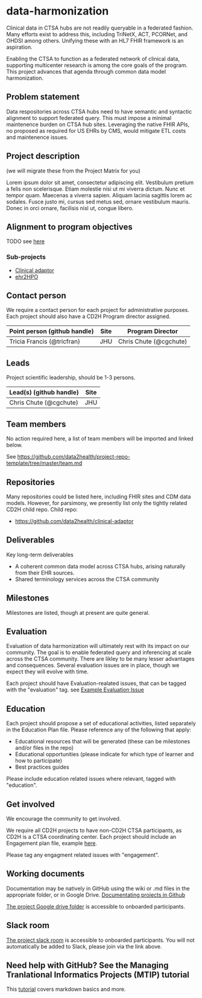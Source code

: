 # data-harmonization
Clinical data in CTSA hubs are not readily queryable in a federated fashion.  Many efforts exist to address this, including TriNetX, ACT, PCORNet, and OHDSI among others.  Unifying these with an HL7 FHIR framework is an aspiration. 

Enabling the CTSA to function as a federated network of clinical data, supporting multicenter research is among the core goals of the program. This project advances that agenda through common data model harmonization.

## Problem statement
Data respositories across CTSA hubs need to have semantic and syntactic alignment to support federated query.  This must impose a minimal maintenence burden on CTSA hub sites.  Leveraging the native FHIR APIs, no proposed as required for US EHRs by CMS, would mitigate ETL costs and maintenence issues.

## Project description
(we will migrate these from the Project Matrix for you)

Lorem ipsum dolor sit amet, consectetur adipiscing elit. Vestibulum pretium a felis non scelerisque. Etiam molestie nisi ut mi viverra dictum. Nunc et tempor quam. Maecenas a viverra sapien. Aliquam lacinia sagittis lorem ac sodales. Fusce justo mi, cursus sed metus sed, ornare vestibulum mauris. Donec in orci ornare, facilisis nisl ut, congue libero.

## Alignment to program objectives
TODO see [here](https://github.com/data2health/roadmap/blob/master/cd2h-foa.md)

### Sub-projects
- [Clinical adaptor](https://github.com/data2health/clinical-adaptor)
- [ehr2HPO](https://github.com/data2health/ehr2HPO.prj)

## Contact person

We require a contact person for each project for administrative purposes. Each project should also have a CD2H Program director assigned.

Point person (github handle) | Site | Program Director
----------|--------------|---------------
Tricia Francis (@tricfran) | JHU | Chris Chute (@cgchute)

## Leads 

Project scientific leadership, should be 1-3 persons. 

Lead(s) (github handle) | Site
----------|--------------|
Chris Chute (@cgchute) | JHU 


## Team members 

No action required here, a list of team members will be imported and linked below.

See https://github.com/data2health/project-repo-template/tree/master/team.md

## Repositories

Many repositories could be listed here, including FHIR sites and CDM data models.  However, for parsimony, we presently list only the tightly related CD2H child repo.
Child repo:
- https://github.com/data2health/clinical-adaptor

## Deliverables
Key long-term deliverables
- A coherent common data model across CTSA hubs, arising naturally from their EHR sources.
- Shared terminology services across the CTSA community 

## Milestones 
Milestones are listed, though at present are quite general.

## Evaluation
Evaluation of data harmonization will ultimately rest with its impact on our community.  The goal is to enable federated query and inferencing at scale across the CTSA community.  There are likley to be many lesser advantages and consequences.  Several evaluation issues are in place, though we expect they will evolve with time.  

Each project should have Evaluation-realated issues, that can be tagged with the "evaluation" tag. see [Example Evaluation Issue](https://github.com/data2health/project-repo-template/issues/5)

## Education
Each project should propose a set of educational activities, listed separately in the Education Plan file. 
Please reference any of the following that apply: 
- Educational resources that will be generated (these can be milestones and/or files in the repo)
- Educational opportunities (please indicate for which type of learner and how to participate)
- Best practices guides

Please include education related issues where relevant, tagged with "education". 

## Get involved
We encourage the community to get involved. 

We require all CD2H projects to have non-CD2H CTSA participants, as CD2H is a CTSA coordinating center. Each project should include an Engagement plan file, example [here](https://github.com/data2health/project-repo-template/blob/master/engagement.md). 

Please tag any engagment related issues with "engagement".

## Working documents
Documentation may be natively in GitHub using the wiki or .md files in the appropriate folder, or in Google Drive.
[Documentating projects in Github](https://guides.github.com/features/wikis/)

[The project Google drive folder](https://drive.google.com/drive/u/0/folders/1vLp-H32KTNobiZF2cK82At90S6dVJNUf) is accessible to onboarded participants. 

## Slack room
[The project slack room](https://cd2h.slack.com/messages/C9D9SQWEQ) is accessible to onboarded participants. You will not automatically be added to Slack, please join via the link above.

## Need help with GitHub? See the Managing Tranlational Informatics Projects (MTIP) tutorial

This [tutorial](https://data2health.github.io/mtip-tutorial/lessons/Lesson5.html) covers markdown basics and more.

